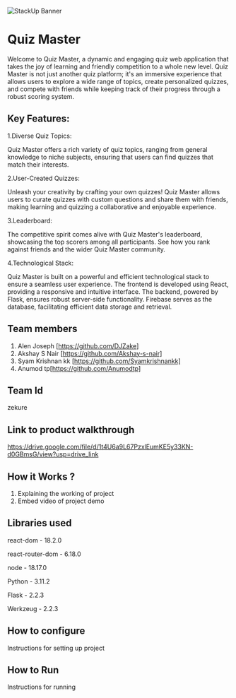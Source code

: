 ![StackUp Banner]([https://tinkerhub.frappe.cloud/files/stackup%20banner.jpeg])
# Quiz Master
Welcome to Quiz Master, a dynamic and engaging quiz web application that takes the joy of learning and friendly competition to a whole new level. Quiz Master is not just another quiz platform; it's an immersive experience that allows users to explore a wide range of topics, create personalized quizzes, and compete with friends while keeping track of their progress through a robust scoring system.
## Key Features:

1.Diverse Quiz Topics:

Quiz Master offers a rich variety of quiz topics, ranging from general knowledge to niche subjects, ensuring that users can find quizzes that match their interests.

2.User-Created Quizzes:

Unleash your creativity by crafting your own quizzes! Quiz Master allows users to curate quizzes with custom questions and share them with friends, making learning and quizzing a collaborative and enjoyable experience.

3.Leaderboard:

The competitive spirit comes alive with Quiz Master's leaderboard, showcasing the top scorers among all participants. See how you rank against friends and the wider Quiz Master community.

4.Technological Stack:

Quiz Master is built on a powerful and efficient technological stack to ensure a seamless user experience. The frontend is developed using React, providing a responsive and intuitive interface. The backend, powered by Flask, ensures robust server-side functionality. Firebase serves as the database, facilitating efficient data storage and retrieval.
## Team members
1. Alen Joseph [https://github.com/DJZake]
2. Akshay S Nair [https://github.com/Akshay-s-nair]
3. Syam Krishnan kk [https://github.com/Syamkrishnankk]
4. Anumod tp[https://github.com/Anumodtp]
## Team Id
zekure
## Link to product walkthrough
https://drive.google.com/file/d/1t4U6a9L67PzxlEumKE5y33KN-d0GBmsG/view?usp=drive_link
## How it Works ?
1. Explaining the working of project
2. Embed video of project demo
## Libraries used
react-dom - 18.2.0

react-router-dom - 6.18.0

node - 18.17.0

Python - 3.11.2

Flask - 2.2.3

Werkzeug - 2.2.3
## How to configure
Instructions for setting up project
## How to Run
Instructions for running
